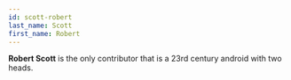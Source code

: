 ```yaml
---
id: scott-robert
last_name: Scott
first_name: Robert
---
```

**Robert Scott** is the only contributor that is a 23rd century android with two heads.